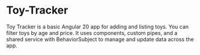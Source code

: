 # Toy-Tracker
Toy Tracker is a basic Angular 20 app for adding and listing toys. You can filter toys by age and price. It uses components, custom pipes, and a shared service with BehaviorSubject to manage and update data across the app.
